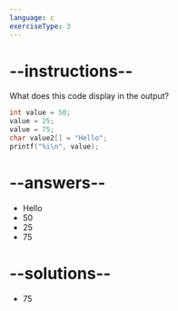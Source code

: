 ```yaml
---
language: c
exerciseType: 3
---
```


# --instructions--

What does this code display in the output?
```c
int value = 50;
value = 25;
value = 75;
char value2[] = "Hello";
printf("%i\n", value);
```

# --answers--

- Hello
- 50
- 25
- 75

# --solutions--

- 75
